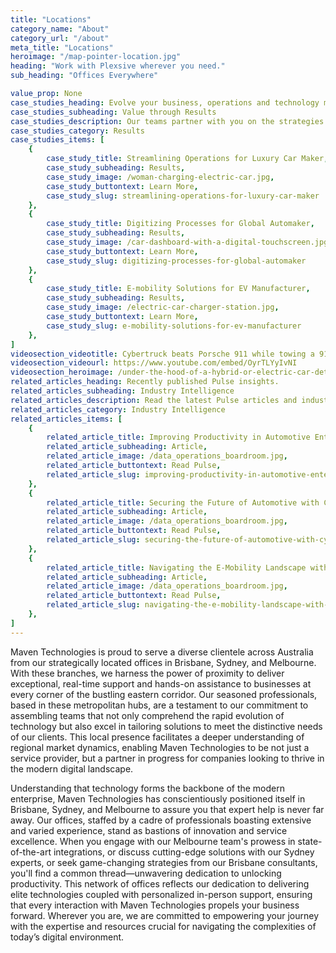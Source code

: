 ```yaml
---
title: "Locations"
category_name: "About"
category_url: "/about"
meta_title: "Locations"
heroimage: "/map-pointer-location.jpg"
heading: "Work with Plexsive wherever you need."
sub_heading: "Offices Everywhere"

value_prop: None
case_studies_heading: Evolve your business, operations and technology models.
case_studies_subheading: Value through Results
case_studies_description: Our teams partner with you on the strategies and solutions to transform your company.
case_studies_category: Results
case_studies_items: [
	{
		case_study_title: Streamlining Operations for Luxury Car Maker,
		case_study_subheading: Results,
		case_study_image: /woman-charging-electric-car.jpg,
		case_study_buttontext: Learn More,
		case_study_slug: streamlining-operations-for-luxury-car-maker
	},
	{
		case_study_title: Digitizing Processes for Global Automaker,
		case_study_subheading: Results,
		case_study_image: /car-dashboard-with-a-digital-touchscreen.jpg,
		case_study_buttontext: Learn More,
		case_study_slug: digitizing-processes-for-global-automaker
	},
	{
		case_study_title: E-mobility Solutions for EV Manufacturer,
		case_study_subheading: Results,
		case_study_image: /electric-car-charger-station.jpg,
		case_study_buttontext: Learn More,
		case_study_slug: e-mobility-solutions-for-ev-manufacturer
	},
]
videosection_videotitle: Cybertruck beats Porsche 911 while towing a 911
videosection_videourl: https://www.youtube.com/embed/OyrTLYyIvNI
videosection_heroimage: /under-the-hood-of-a-hybrid-or-electric-car-detail.jpg
related_articles_heading: Recently published Pulse insights.
related_articles_subheading: Industry Intelligence
related_articles_description: Read the latest Pulse articles and industry insights.
related_articles_category: Industry Intelligence
related_articles_items: [
	{
		related_article_title: Improving Productivity in Automotive Enterprises,
		related_article_subheading: Article,
		related_article_image: /data_operations_boardroom.jpg,
		related_article_buttontext: Read Pulse,
		related_article_slug: improving-productivity-in-automotive-enterprises
	},
	{
		related_article_title: Securing the Future of Automotive with Cybersecurity,
		related_article_subheading: Article,
		related_article_image: /data_operations_boardroom.jpg,
		related_article_buttontext: Read Pulse,
		related_article_slug: securing-the-future-of-automotive-with-cybersecurity
	},
	{
		related_article_title: Navigating the E-Mobility Landscape with Maven,
		related_article_subheading: Article,
		related_article_image: /data_operations_boardroom.jpg,
		related_article_buttontext: Read Pulse,
		related_article_slug: navigating-the-e-mobility-landscape-with-maven
	},
]
---
```

Maven Technologies is proud to serve a diverse clientele across Australia from our strategically located offices in Brisbane, Sydney, and Melbourne. With these branches, we harness the power of proximity to deliver exceptional, real-time support and hands-on assistance to businesses at every corner of the bustling eastern corridor. Our seasoned professionals, based in these metropolitan hubs, are a testament to our commitment to assembling teams that not only comprehend the rapid evolution of technology but also excel in tailoring solutions to meet the distinctive needs of our clients. This local presence facilitates a deeper understanding of regional market dynamics, enabling Maven Technologies to be not just a service provider, but a partner in progress for companies looking to thrive in the modern digital landscape.

Understanding that technology forms the backbone of the modern enterprise, Maven Technologies has conscientiously positioned itself in Brisbane, Sydney, and Melbourne to assure you that expert help is never far away. Our offices, staffed by a cadre of professionals boasting extensive and varied experience, stand as bastions of innovation and service excellence. When you engage with our Melbourne team's prowess in state-of-the-art integrations, or discuss cutting-edge solutions with our Sydney experts, or seek game-changing strategies from our Brisbane consultants, you'll find a common thread—unwavering dedication to unlocking productivity. This network of offices reflects our dedication to delivering elite technologies coupled with personalized in-person support, ensuring that every interaction with Maven Technologies propels your business forward. Wherever you are, we are committed to empowering your journey with the expertise and resources crucial for navigating the complexities of today’s digital environment.